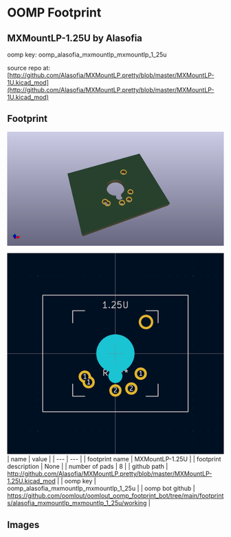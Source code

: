 # OOMP Footprint  
## MXMountLP-1.25U  by Alasofia  
  
oomp key: oomp_alasofia_mxmountlp_mxmountlp_1_25u  
  
source repo at: [http://github.com/Alasofia/MXMountLP.pretty/blob/master/MXMountLP-1U.kicad_mod](http://github.com/Alasofia/MXMountLP.pretty/blob/master/MXMountLP-1U.kicad_mod)  
## Footprint  
  
[![working_kicad_pcb_3d.png](working_kicad_pcb_3d_600.png)](working_kicad_pcb_3d.png)  
  
[![working.png](working_600.png)](working.png)  
| name | value | 
| --- | --- | 
| footprint name | MXMountLP-1.25U | 
| footprint description | None | 
| number of pads | 8 | 
| github path | http://github.com/Alasofia/MXMountLP.pretty/blob/master/MXMountLP-1.25U.kicad_mod | 
| oomp key | oomp_alasofia_mxmountlp_mxmountlp_1_25u | 
| oomp bot github | https://github.com/oomlout/oomlout_oomp_footprint_bot/tree/main/footprints/alasofia_mxmountlp_mxmountlp_1_25u/working | 
## Images  
